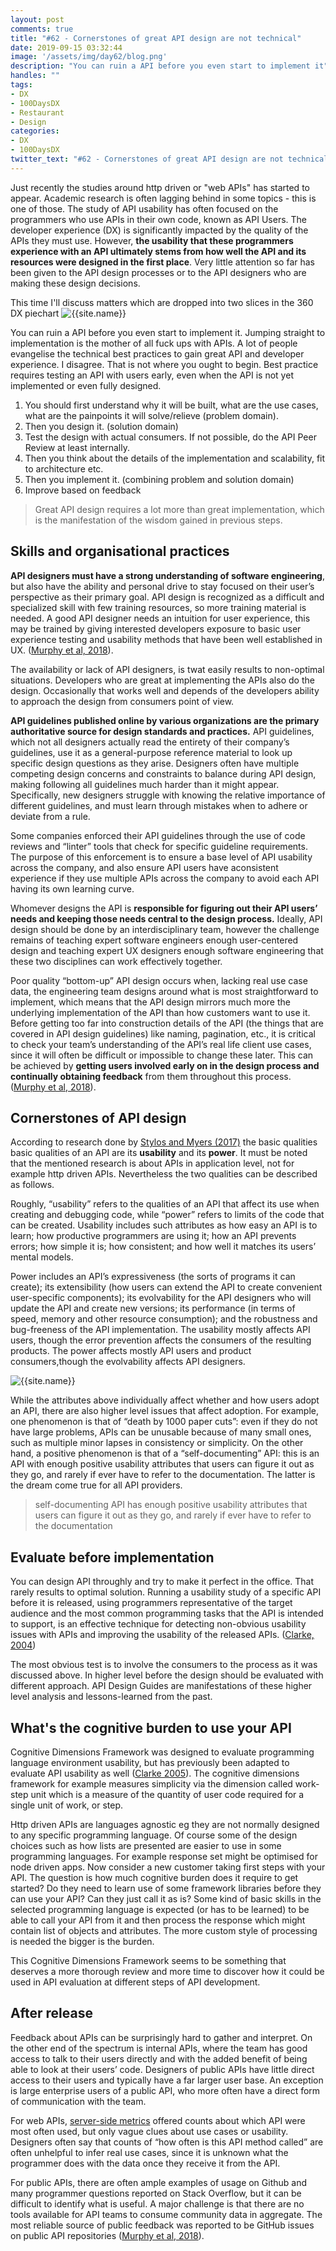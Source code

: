 ```yaml
---
layout: post
comments: true
title: "#62 - Cornerstones of great API design are not technical"
date: 2019-09-15 03:32:44
image: '/assets/img/day62/blog.png'
description: "You can ruin a API before you even start to implement it"
handles: "" 
tags:
- DX 
- 100DaysDX
- Restaurant
- Design
categories:
- DX
- 100DaysDX
twitter_text: "#62 - Cornerstones of great API design are not technical"
---
```


Just recently the studies around http driven or "web APIs" has started to appear. Academic research is often lagging behind in some topics - this is one of those. The study of API usability has often focused on the programmers who use A​PIs in their own code, known as ​API Users.​ The developer experience (DX) is significantly impacted by the quality of the APIs they must use. However, **the usability that these programmers experience with an API ultimately stems from how well the API and its resources were designed in the first place**. Very little attention so far has been given to the API design processes or to the ​API designers who are making these design decisions.

This time I'll discuss matters which are dropped into two slices in the 360 DX piechart
<img itemprop="image" src="/assets/img/day62/dx-360-flow.png" alt="{{site.name}}"/>

You can ruin a API before you even start to implement it. Jumping straight to implementation is the mother of all fuck ups with APIs. A lot of people evangelise the technical best practices to gain great API and developer experience. I disagree. That is not where you ought to begin. Best practice requires testing an API with users early, even when the API is not yet implemented or even fully designed.

1. You should first understand why it will be built, what are the use cases, what are the painpoints it will solve/relieve (problem domain). 
2. Then you design it. (solution domain)
3. Test the design with actual consumers. If not possible, do the API Peer Review at least internally.
4. Then you think about the details of the implementation and scalability, fit to architecture etc. 
5. Then you implement it. (combining problem and solution domain)
6. Improve based on feedback

<blockquote>Great API design requires a lot more than great implementation, which is the manifestation of the wisdom gained in previous steps.</blockquote>  


## Skills and organisational practices

**API designers must have a strong understanding of software engineering**, but ​also have the ability and personal drive to stay focused on their user’s perspective as their primary goal.  API design is recognized as a difficult and specialized skill with few training resources, so more training material is needed. A good API designer needs an intuition for user experience, this may be trained by giving interested developers exposure to basic user experience testing and usability methods that have been well established in UX. ([Murphy et al, 2018](https://www.researchgate.net/publication/328524990_API_Designers_in_the_Field_Design_Practices_and_Challenges_for_Creating_Usable_APIs)).

The availability or lack of API designers, is twat easily results to non-optimal situations. Developers who are great at implementing the APIs also do the design. Occasionally that works well and depends of the developers ability to approach the design from consumers point of view. 

**API guidelines published online by various organizations are the primary authoritative source for design standards and practices.** API guidelines, which not all designers actually read the entirety of their company’s guidelines, use it as a general-purpose reference material to look up specific design questions as they arise. Designers often have multiple competing design concerns and constraints to balance during API design, making following ​all guidelines much harder than it might appear. Specifically, new designers struggle with knowing the relative importance of different guidelines, and must learn through mistakes when to adhere or deviate from a rule. 

Some companies enforced their API guidelines through the use of code reviews and “linter” tools that check for specific guideline requirements. The purpose of this enforcement is to ensure a base level of API usability across the company, and also ensure API users have a ​consistent experience if they use multiple APIs across the company to avoid each API having its own learning curve. 

Whomever designs the API is **responsible for figuring out their API users’ needs and keeping those needs central to the design process.** Ideally, API design should be done by an interdisciplinary team, however the challenge remains of teaching expert software engineers enough user-centered design and teaching expert UX designers enough software engineering that these two disciplines can work effectively together. 

Poor quality “bottom-up” API design occurs when, lacking real use case data, the engineering team designs around what is most straightforward to implement, which means that the API design mirrors much more the underlying ​implementation of the API than how customers want to use it. Before getting too far into construction details of the API (the things that are covered in API design guidelines) like naming, pagination, etc., it is critical to check your team’s understanding of the API’s real life client use cases, since it will often be difficult or impossible to change these later. This can be achieved by **getting users involved early on in the design process and continually obtaining feedback** from them throughout this process. ([Murphy et al, 2018](https://www.researchgate.net/publication/328524990_API_Designers_in_the_Field_Design_Practices_and_Challenges_for_Creating_Usable_APIs)).

## Cornerstones of API design

According to research done by  [Stylos and Myers (2017)](http://www.cs.cmu.edu/~NatProg/papers/Stylos2007APIDesignDecisions.pdf) the basic qualities basic  qualities  of  an  API  are  its  **usability**  and  its  **power**. It must be noted that the mentioned research is about APIs in application level, not for example http driven APIs. Nevertheless the two qualities can be described as follows. 

Roughly, “usability”  refers  to  the  qualities  of  an  API  that  affect  its  use  when  creating  and  debugging  code,  while  “power”  refers to limits of the code that can be created. Usability  includes  such  attributes  as  how  easy  an  API is to learn; how productive programmers are using it;  how  an  API  prevents  errors;  how  simple  it  is;  how  consistent;  and  how  well  it  matches  its  users’  mental  models. 

Power  includes  an  API’s  expressiveness  (the  sorts  of  programs  it  can  create);  its  extensibility  (how  users  can  extend  the  API  to  create  convenient  user-specific components);  its  evolvability  for  the  API  designers  who  will  update  the  API  and  create  new  versions;  its  performance  (in terms  of  speed,  memory  and  other  resource  consumption);  and  the  robustness  and  bug-freeness of the API implementation. The  usability  mostly  affects  API  users,  though  the  error  prevention  affects  the  consumers  of  the  resulting  products.  The  power  affects  mostly  API  users  and  product consumers,though the evolvability affects API designers.

<img itemprop="image" src="/assets/img/day62/design2.png" alt="{{site.name}}"/>

While   the   attributes   above   individually   affect   whether  and  how  users  adopt  an  API,  there  are  also  higher  level  issues  that  affect  adoption.  For  example,  one phenomenon is that of “death by 1000 paper cuts”: even if they do not have large problems, APIs  can be unusable because of many small ones, such as multiple minor lapses in consistency or simplicity. On the other hand,   a   positive   phenomenon   is   that   of   a   “self-documenting” API: this is an API with enough positive usability  attributes  that  users  can  figure  it  out  as  they  go,  and  rarely  if  ever  have  to  refer  to  the  documentation. The latter is the dream come true for all API providers. 

<blockquote>self-documenting API has enough positive usability  attributes  that  users  can  figure  it  out  as  they  go,  and  rarely  if  ever  have  to  refer  to  the  documentation</blockquote>

## Evaluate before implementation 

You can design API throughly and try to make it perfect in the office. That rarely results to optimal solution. Running a usability study of a specific API before it is released, using programmers representative of the target audience and the most common programming tasks that the API is intended to support, is an effective technique for detecting non-obvious usability issues with APIs and improving the usability of the released APIs. ([Clarke, 2004](https://www.researchgate.net/publication/200086234_Measuring_API_usability)) 

The most obvious test is to involve the consumers to the process as it was discussed above. In higher level before the design should be evaluated with different approach. API Design Guides are manifestations of these higher level analysis and lessons-learned from the past.  

## What's the cognitive burden to use your API

Cognitive Dimensions Framework was designed to evaluate programming language environment usability, but has previously been adapted to evaluate API usability as well ([Clarke 2005](http://citeseerx.ist.psu.edu/viewdoc/download?doi=10.1.1.111.8616&rep=rep1&type=pdf)). The cognitive dimensions framework for example measures simplicity via the dimension called work-step unit which is a measure of the quantity of user code required for a single unit of work, or step. 

Http driven APIs are languages agnostic eg they are not normally designed to any specific programming language. Of course some of the design choices such as how lists are presented are easier to use in some programming languages. For example response set might be optimised for node driven apps. Now consider a new customer taking first steps with your API. The question is how much cognitive burden does it require to get started? Do they need to learn use of some framework libraries before they can use your API? Can they just call it as is? Some kind of basic skills in the selected programming language is expected (or has to be learned) to be able to call your API from it and then process the response which might contain list of objects and attributes. The more custom style of processing is needed the bigger is the burden.  

This Cognitive Dimensions Framework seems to be something that deserves a more thorough review and more time to discover how it could be used in API evaluation at different steps of API development. 

## After release

Feedback about APIs can be surprisingly hard to gather and interpret. On the other end of the spectrum is internal APIs, where the team has good access to talk to their users directly and with the added benefit of being able to look at their users’ code. Designers of public APIs have little direct access to their users and typically have a far larger user base. An exception is large enterprise users of a public API, who more often have a direct form of communication with the team. 

For web APIs, [server-side metrics](https://dev.to/sochix/four-key-metrics-of-rest-api-every-developer-should-worry-about-12ie) offered counts about which API were most often used, but only vague clues about use cases or usability. Designers often say that counts of “how often is this API method called” are often unhelpful to infer real use cases, since it is unknown what the programmer does with the data once they receive it from the API. 

For public APIs, there are often ample examples of usage on Github and many programmer questions reported on Stack Overflow, but it can be difficult to identify what is useful. A major challenge is that there are no tools available for API teams to consume community data in aggregate. The most reliable source of public feedback was reported to be GitHub issues on public API repositories ([Murphy et al, 2018](https://www.researchgate.net/publication/328524990_API_Designers_in_the_Field_Design_Practices_and_Challenges_for_Creating_Usable_APIs)).